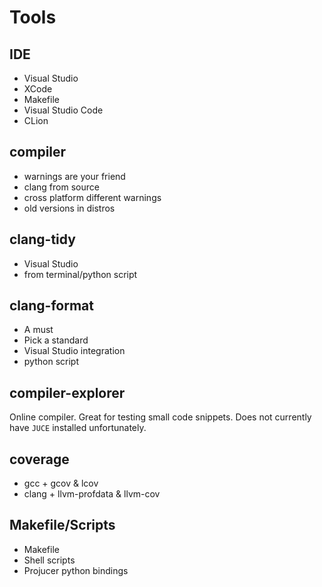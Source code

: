 # Tools

## IDE

- Visual Studio
- XCode
- Makefile
- Visual Studio Code
- CLion

## compiler

- warnings are your friend
- clang from source
- cross platform different warnings
- old versions in distros

## clang-tidy

- Visual Studio
- from terminal/python script

## clang-format

- A must
- Pick a standard
- Visual Studio integration
- python script

## compiler-explorer

Online compiler. Great for testing small code snippets. Does not currently have `JUCE` installed unfortunately.

## coverage

- gcc + gcov & lcov
- clang + llvm-profdata & llvm-cov

## Makefile/Scripts

- Makefile
- Shell scripts
- Projucer python bindings

